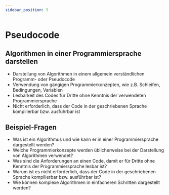 ```yaml
---
sidebar_position: 5
---
```


# Pseudocode

<!--
Algorithmen in einer Programmiersprache
darstellen
Die Darstellung soll in allgemein verständlichem
Programm- oder Pseudocode erfolgen. Der Code soll
für Dritte, ohne Kenntnis der verwendeten Programmiersprache, lesbar sein. Der Code muss nicht in der
geschriebenen Sprache kompilierbar bzw. ausführbar
sein. -->

## Algorithmen in einer Programmiersprache darstellen

-   Darstellung von Algorithmen in einem allgemein verständlichen Programm- oder Pseudocode
-   Verwendung von gängigen Programmierkonzepten, wie z.B. Schleifen, Bedingungen, Variablen
-   Lesbarkeit des Codes für Dritte ohne Kenntnis der verwendeten Programmiersprache
-   Nicht erforderlich, dass der Code in der geschriebenen Sprache kompilierbar bzw. ausführbar ist

## Beispiel-Fragen

-   Was ist ein Algorithmus und wie kann er in einer Programmiersprache dargestellt werden?
-   Welche Programmierkonzepte werden üblicherweise bei der Darstellung von Algorithmen verwendet?
-   Was sind die Anforderungen an einen Code, damit er für Dritte ohne Kenntnis der Programmiersprache lesbar ist?
-   Warum ist es nicht erforderlich, dass der Code in der geschriebenen Sprache kompilierbar bzw. ausführbar ist?
-   Wie können komplexe Algorithmen in einfacheren Schritten dargestellt werden?
